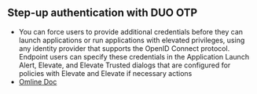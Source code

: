 ## Step-up authentication with DUO OTP
 - You can force users to provide additional credentials before they can launch applications or run applications with elevated privileges, using any identity provider that supports the OpenID Connect protocol. Endpoint users can specify these credentials in the Application Launch Alert, Elevate, and Elevate Trusted dialogs that are configured for policies with Elevate and Elevate if necessary actions
 - [Omline Doc](https://docs.cyberark.com/EPM/23.8.0/en/Content/EPM/Server%20User%20Guide/StepUpAuthentication.htm)
